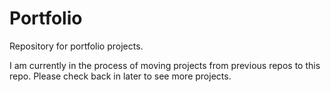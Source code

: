# Portfolio
Repository for portfolio projects. 

I am currently in the process of moving projects from previous repos to this repo. Please check back in later to see more projects. 
